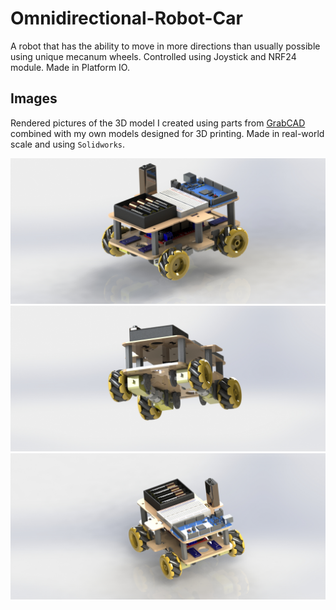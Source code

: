 # Omnidirectional-Robot-Car
A robot that has the ability to move in more directions than usually possible using unique mecanum wheels.
Controlled using Joystick and NRF24 module.
Made in Platform IO.

## Images
Rendered pictures of the 3D model I created using parts from [GrabCAD](https://grabcad.com/library) combined with my own models designed for 3D printing. Made in real-world scale and using `Solidworks`.

![Pic1](./Pics/Pic1.JPG)
![Pic2](./Pics/Pic2.JPG)
![Pic3](./Pics/Pic3.JPG)
